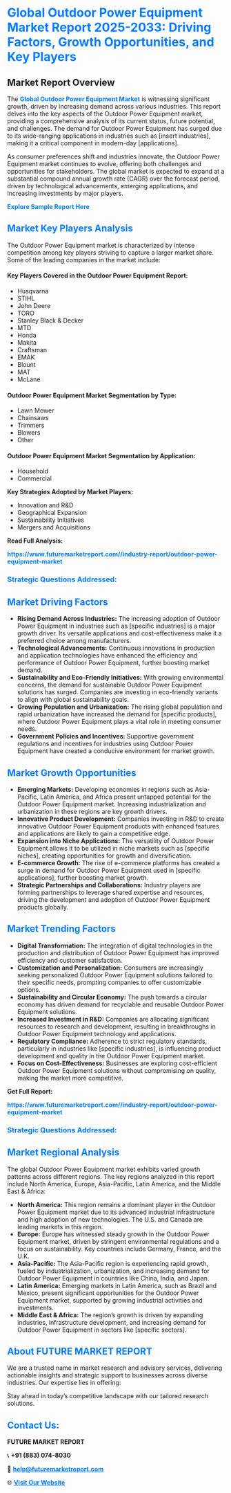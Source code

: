 <h1 style="color: #007BFF;">Global Outdoor Power Equipment Market Report 2025-2033: Driving Factors, Growth Opportunities, and Key Players</h1>

<section id="overview">
<h2>Market Report Overview</h2>
<p>The <a href="https://www.futuremarketreport.com//industry-report/outdoor-power-equipment-market" style="color: #007BFF; text-decoration: none;"><strong>Global Outdoor Power Equipment Market</strong></a> is witnessing significant growth, driven by increasing demand across various industries. This report delves into the key aspects of the Outdoor Power Equipment market, providing a comprehensive analysis of its current status, future potential, and challenges. The demand for Outdoor Power Equipment has surged due to its wide-ranging applications in industries such as [insert industries], making it a critical component in modern-day [applications].</p>
<p>As consumer preferences shift and industries innovate, the Outdoor Power Equipment market continues to evolve, offering both challenges and opportunities for stakeholders. The global market is expected to expand at a substantial compound annual growth rate (CAGR) over the forecast period, driven by technological advancements, emerging applications, and increasing investments by major players.</p>
</section>

<section id="overview">
<p><a href="https://www.futuremarketreport.com//request-sample/reportId=90524" style="color: #007BFF; text-decoration: none;"><strong>Explore Sample Report Here</strong></a></p>
</section>

<section id="key-players">
<h2 style="color: #007BFF;">Market Key Players Analysis</h2>
<p>The Outdoor Power Equipment market is characterized by intense competition among key players striving to capture a larger market share. Some of the leading companies in the market include:</p>
<h4>Key Players Covered in the Outdoor Power Equipment Report:</h4>
<ul><li>Husqvarna</li><li>STIHL</li><li>John Deere</li><li>TORO</li><li>Stanley Black &amp; Decker</li><li>MTD</li><li>Honda</li><li>Makita</li><li>Craftsman</li><li>EMAK</li><li>Blount</li><li>MAT</li><li>McLane</li></ul>
<h4>Outdoor Power Equipment Market Segmentation by Type:</h4>
<ul><li>Lawn Mower</li><li>Chainsaws</li><li>Trimmers</li><li>Blowers</li><li>Other</li></ul>

<h4>Outdoor Power Equipment Market Segmentation by Application:</h4>
<ul><li>Household</li><li>Commercial</li></ul>
<p><strong>Key Strategies Adopted by Market Players:</strong></p>
<ul>
<li>Innovation and R&D</li>
<li>Geographical Expansion</li>
<li>Sustainability Initiatives</li>
<li>Mergers and Acquisitions</li>
</ul>
</section>

<section>
<p><strong>Read Full Analysis: </strong></p><a href="https://www.futuremarketreport.com//industry-report/outdoor-power-equipment-market" style="color: #007BFF; text-decoration: none;"><strong>https://www.futuremarketreport.com//industry-report/outdoor-power-equipment-market</strong></a>
<h3 style="color: #007BFF;">Strategic Questions Addressed:</h3>
</section>

<section id="driving-factors">
<h2 style="color: #007BFF;">Market Driving Factors</h2>
<ul>
<li><strong>Rising Demand Across Industries:</strong> The increasing adoption of Outdoor Power Equipment in industries such as [specific industries] is a major growth driver. Its versatile applications and cost-effectiveness make it a preferred choice among manufacturers.</li>
<li><strong>Technological Advancements:</strong> Continuous innovations in production and application technologies have enhanced the efficiency and performance of Outdoor Power Equipment, further boosting market demand.</li>
<li><strong>Sustainability and Eco-Friendly Initiatives:</strong> With growing environmental concerns, the demand for sustainable Outdoor Power Equipment solutions has surged. Companies are investing in eco-friendly variants to align with global sustainability goals.</li>
<li><strong>Growing Population and Urbanization:</strong> The rising global population and rapid urbanization have increased the demand for [specific products], where Outdoor Power Equipment plays a vital role in meeting consumer needs.</li>
<li><strong>Government Policies and Incentives:</strong> Supportive government regulations and incentives for industries using Outdoor Power Equipment have created a conducive environment for market growth.</li>
</ul>
</section>

<section id="growth-opportunities">
<h2 style="color: #007BFF;">Market Growth Opportunities</h2>
<ul>
<li><strong>Emerging Markets:</strong> Developing economies in regions such as Asia-Pacific, Latin America, and Africa present untapped potential for the Outdoor Power Equipment market. Increasing industrialization and urbanization in these regions are key growth drivers.</li>
<li><strong>Innovative Product Development:</strong> Companies investing in R&D to create innovative Outdoor Power Equipment products with enhanced features and applications are likely to gain a competitive edge.</li>
<li><strong>Expansion into Niche Applications:</strong> The versatility of Outdoor Power Equipment allows it to be utilized in niche markets such as [specific niches], creating opportunities for growth and diversification.</li>
<li><strong>E-commerce Growth:</strong> The rise of e-commerce platforms has created a surge in demand for Outdoor Power Equipment used in [specific applications], further boosting market growth.</li>
<li><strong>Strategic Partnerships and Collaborations:</strong> Industry players are forming partnerships to leverage shared expertise and resources, driving the development and adoption of Outdoor Power Equipment products globally.</li>
</ul>
</section>

<section id="trending-factors">
<h2 style="color: #007BFF;">Market Trending Factors</h2>
<ul>
<li><strong>Digital Transformation:</strong> The integration of digital technologies in the production and distribution of Outdoor Power Equipment has improved efficiency and customer satisfaction.</li>
<li><strong>Customization and Personalization:</strong> Consumers are increasingly seeking personalized Outdoor Power Equipment solutions tailored to their specific needs, prompting companies to offer customizable options.</li>
<li><strong>Sustainability and Circular Economy:</strong> The push towards a circular economy has driven demand for recyclable and reusable Outdoor Power Equipment solutions.</li>
<li><strong>Increased Investment in R&D:</strong> Companies are allocating significant resources to research and development, resulting in breakthroughs in Outdoor Power Equipment technology and applications.</li>
<li><strong>Regulatory Compliance:</strong> Adherence to strict regulatory standards, particularly in industries like [specific industries], is influencing product development and quality in the Outdoor Power Equipment market.</li>
<li><strong>Focus on Cost-Effectiveness:</strong> Businesses are exploring cost-efficient Outdoor Power Equipment solutions without compromising on quality, making the market more competitive.</li>
</ul>
</section>

<section>
<p><strong>Get Full Report: </strong></p><a href="https://www.futuremarketreport.com//industry-report/outdoor-power-equipment-market" style="color: #007BFF; text-decoration: none;"><strong>https://www.futuremarketreport.com//industry-report/outdoor-power-equipment-market</strong></a>
<h3 style="color: #007BFF;">Strategic Questions Addressed:</h3>
</section>


<section id="regional-analysis">
<h2 style="color: #007BFF;">Market Regional Analysis</h2>
<p>The global Outdoor Power Equipment market exhibits varied growth patterns across different regions. The key regions analyzed in this report include North America, Europe, Asia-Pacific, Latin America, and the Middle East & Africa:</p>
<ul>
<li><strong>North America:</strong> This region remains a dominant player in the Outdoor Power Equipment market due to its advanced industrial infrastructure and high adoption of new technologies. The U.S. and Canada are leading markets in this region.</li>
<li><strong>Europe:</strong> Europe has witnessed steady growth in the Outdoor Power Equipment market, driven by stringent environmental regulations and a focus on sustainability. Key countries include Germany, France, and the U.K.</li>
<li><strong>Asia-Pacific:</strong> The Asia-Pacific region is experiencing rapid growth, fueled by industrialization, urbanization, and increasing demand for Outdoor Power Equipment in countries like China, India, and Japan.</li>
<li><strong>Latin America:</strong> Emerging markets in Latin America, such as Brazil and Mexico, present significant opportunities for the Outdoor Power Equipment market, supported by growing industrial activities and investments.</li>
<li><strong>Middle East & Africa:</strong> The region’s growth is driven by expanding industries, infrastructure development, and increasing demand for Outdoor Power Equipment in sectors like [specific sectors].</li>
</ul>
</section>

<footer>
<h2 style="color: #007BFF;">About FUTURE MARKET REPORT</h2>
<p>We are a trusted name in market research and advisory services, delivering actionable insights and strategic support to businesses across diverse industries. Our expertise lies in offering:</p>

<p>Stay ahead in today’s competitive landscape with our tailored research solutions.</p>

<h2 style="color: #007BFF;">Contact Us:</h2>
<p><strong>FUTURE MARKET REPORT</strong></p>
<p>📞 <strong>+91 (883) 074-8030</strong></p>
<p>📧 <strong><a href="mailto:help@futuremarketreport.com" style="color: #007BFF;">help@futuremarketreport.com</a></strong></p>
<p>🌐 <strong><a href="https://www.futuremarketreport.com/" style="color: #007BFF;">Visit Our Website</a></strong></p>
</footer>